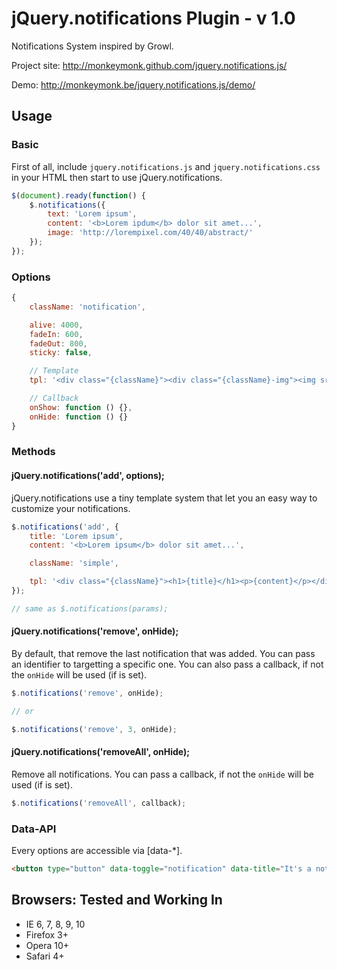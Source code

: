 jQuery.notifications Plugin - v 1.0
==================

Notifications System inspired by Growl.

Project site: http://monkeymonk.github.com/jquery.notifications.js/

Demo: http://monkeymonk.be/jquery.notifications.js/demo/


## Usage

### Basic

First of all, include `jquery.notifications.js` and `jquery.notifications.css` in your HTML then start to use jQuery.notifications.

``` javascript
$(document).ready(function() {
    $.notifications({
        text: 'Lorem ipsum',
        content: '<b>Lorem ipdum</b> dolor sit amet...',
        image: 'http://lorempixel.com/40/40/abstract/'
    });
});
```

### Options

``` javascript
{
    className: 'notification',

    alive: 4000,
    fadeIn: 600,
    fadeOut: 800,
    sticky: false,

    // Template
    tpl: '<div class="{className}"><div class="{className}-img"><img src="{image}" alt="" /></div><div class="{className}-content"><div class="{className}-title">{title}</div>{content}</div></div>',

    // Callback
    onShow: function () {},
    onHide: function () {}
}
```

### Methods

#### jQuery.notifications('add', options);

jQuery.notifications use a tiny template system that let you an easy way to customize your notifications.

``` javascript
$.notifications('add', {
    title: 'Lorem ipsum',
    content: '<b>Lorem ipsum</b> dolor sit amet...',

    className: 'simple',

    tpl: '<div class="{className}"><h1>{title}</h1><p>{content}</p></div>'
});

// same as $.notifications(params);

```

#### jQuery.notifications('remove', onHide);

By default, that remove the last notification that was added.
You can pass an identifier to targetting a specific one.
You can also pass a callback, if not the `onHide` will be used (if is set).

``` javascript
$.notifications('remove', onHide);

// or

$.notifications('remove', 3, onHide);

```

#### jQuery.notifications('removeAll', onHide);

Remove all notifications.
You can pass a callback, if not the `onHide` will be used (if is set).

``` javascript
$.notifications('removeAll', callback);

```

### Data-API
Every options are accessible via [data-*].

``` html
<button type="button" data-toggle="notification" data-title="It's a notification" data-content="With <b>awesome content</b>">Toggle notification</button>
```


## Browsers: Tested and Working In

- IE 6, 7, 8, 9, 10
- Firefox 3+
- Opera 10+
- Safari 4+

